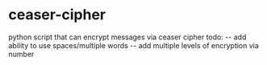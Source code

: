 # ceaser-cipher
python script that can encrypt messages via ceaser cipher
todo:
-- add ability to use spaces/multiple words
-- add multiple levels of encryption via number

